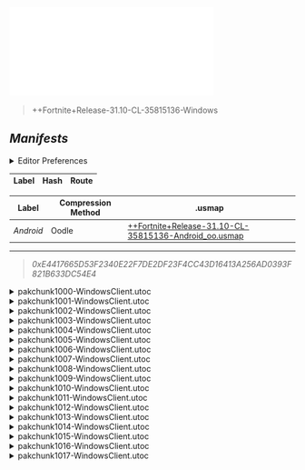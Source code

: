 <a href="#manifests">
  <img style="pointer-events: none" src="https://raw.githubusercontent.com/Tectors/fn-archive/master/.github/source/dependents/gen.31.10.svg" width="360" height="155"\>
</a>

 >  
  
  > ++Fortnite+Release-31.10-CL-35815136-Windows

## *Manifests*
<details>
  <summary>Editor Preferences</summary>

 > 
    ((Value="0x2C029947F8114A6E38BD9A4D83DCF7F6CAEC4AD14CEE7EBC015982FF26033523",Guid="003C8A31FF60E8C3BDBF4FB76A7CC4B8"),(Value="0x771B5F45A05F7958B93FA17734051005AD6524AF1E77EF0729E50D23CCD83411",Guid="15AA9676F80B50171D3C21E3020906B3"),(Value="0x51102F751931D43910BC0DADF758E846D4FB3F333C3853FD2B0A0C9C3D1826DF",Guid="174B492A98CE7D4047C016C29EF7D86D"),(Value="0x7E0BA3CF60EBC6C3C6FD220B714163F3342D29EE0041C2AE294AB15F75576C1C",Guid="2BEE5F951D6A3AA790943B18CE43C474"),(Value="0x7ACC4F45572E8109B4B71460C764CA75DE5E5FF6C2D7EA29AED65323BFF00BFF",Guid="527F2B6C4F2C5163258E0DB828A68B6B"),(Value="0xF5A0A4ECEBBEBC373082A61A099CAF0C55CD862CC319086FE5B90F7C793BA11A",Guid="5B7B9F3A14035E5B3984266770BD2CBA"),(Value="0xA028E5CA50C4A1D1E74F2F5BC59D4A4FDF437DB921B23C3CDFDCA6A353BDD6E5",Guid="6204514DD102F27477CE0D7A811CBBE5"),(Value="0x300E441E049CDFE588CD8946E6DD0C7DCE2CA2C545E539D50C24CA706E4AC8BD",Guid="664AE10E66BFDC167AE20432295E8F7F"),(Value="0x78E97FA16C507DB718C50B638C4C81ED229718D24B1B0AD6553E098209404996",Guid="6F9CD990050CE04CE577325C3A6FFC81"),(Value="0xDA90D268FF188321A0AA5B8BD2DE762D2B5C39FE4EDAA43F6C0F58D84C2924D3",Guid="856E286187F84C14D7808F68B4F04154"),(Value="0xAECDF13AFE72A43C7D31BBACEB31B44030FE8CD1173BBBA5A5AE8066BA75A8F1",Guid="95E3B6C026DC5455DCF2CEFE2C20C998"),(Value="0xA6948535FD648488EE1F591EEFF02AC1EAEE489C3C5A03F62F2DC20226911AA1",Guid="9FF6F385935B70741BCE31AD20DC71E3"),(Value="0xFE08E444D01584CB169613E45FAD4BCC090A14CA9D3F273D9CD1A0BBE6A11DDF",Guid="AB2F922860753269B1C2335CE5C0DD5D"),(Value="0xF7B0E14225E08C48C66D73F83BD476688328CF6E8C34FAF8B92277907C69CEDF",Guid="BBF6A8617FF257E7E4E0A36D174F975F"),(Value="0x53E5012DF616913E487AD51DF43AE8B412AB93C933A618FA5DDD0536F96FDE40",Guid="C76B70EC836344CCFB8762C4747B4263"),(Value="0x90AF3CA8F4CAFD01F7321B179EE79047D96247F5C078587234491600538BBF33",Guid="D71B95B305E6875284CDF3F28DBDC2AF"),(Value="0x0145A9F3D5DB185D94546696C45FFA885DBD3D3E3F6B14E5DF36E41BFC3C3DFA",Guid="DD660E9B181B4FB3D8A9D263E3FA4B36"),(Value="0x3694D5F8D9E6CBFE9015681CFA1EBDBAD7202C515FC6F1FD9CA17D4E6DE23278",Guid="EB06D2E764EF6E03658811E0A1B7BBC9"))
</details>

| Label | Hash | Route |
| - | - | - |


| Label | Compression Method | .usmap |
| - | - | - |
| *Android* | Oodle | [++Fortnite+Release-31.10-CL-35815136-Android_oo.usmap](https://github.com/Tectors/fn-archive/blob/master/manifests/mappings/++Fortnite+Release-31.10-CL-35815136-Android_oo.usmap) |

---

> *0xE4417665D53F2340E22F7DE2DF23F4CC43D16413A256AD0393F821B633DC54E4*

<details>
  <summary>pakchunk1000-WindowsClient.utoc</summary>

 > 
    0x2C029947F8114A6E38BD9A4D83DCF7F6CAEC4AD14CEE7EBC015982FF26033523
    KEYCHAIN: 003C8A31FF60E8C3BDBF4FB76A7CC4B8:LAKZR/gRSm44vZpNg9z39srsStFM7n68AVmC/yYDNSM=

  </details>

<details>
  <summary>pakchunk1001-WindowsClient.utoc</summary>

 > 
    0x771B5F45A05F7958B93FA17734051005AD6524AF1E77EF0729E50D23CCD83411
    KEYCHAIN: 15AA9676F80B50171D3C21E3020906B3:dxtfRaBfeVi5P6F3NAUQBa1lJK8ed+8HKeUNI8zYNBE=

  </details>

<details>
  <summary>pakchunk1002-WindowsClient.utoc</summary>

 > 
    0x51102F751931D43910BC0DADF758E846D4FB3F333C3853FD2B0A0C9C3D1826DF
    KEYCHAIN: 174B492A98CE7D4047C016C29EF7D86D:URAvdRkx1DkQvA2t91joRtT7PzM8OFP9KwoMnD0YJt8=

  <img src="https://raw.githubusercontent.com/Tectors/fn-archive/master/.github/source/dependents/referred/EID_Snippet_Sync_Owned.svg" width="100"> <img src="https://raw.githubusercontent.com/Tectors/fn-archive/master/.github/source/dependents/referred/EID_Snippet_Sync_Follower.svg" width="100"> <img src="https://raw.githubusercontent.com/Tectors/fn-archive/master/.github/source/dependents/referred/EID_Snippet_Sync.svg" width="100"> <img src="https://raw.githubusercontent.com/Tectors/fn-archive/master/.github/source/dependents/referred/EID_Snippet_Owned_Follower.svg" width="100"> <img src="https://raw.githubusercontent.com/Tectors/fn-archive/master/.github/source/dependents/referred/EID_Snippet.svg" width="100"> 
</details>

<details>
  <summary>pakchunk1003-WindowsClient.utoc</summary>

 > 
    0x7E0BA3CF60EBC6C3C6FD220B714163F3342D29EE0041C2AE294AB15F75576C1C
    KEYCHAIN: 2BEE5F951D6A3AA790943B18CE43C474:fgujz2DrxsPG/SILcUFj8zQtKe4AQcKuKUqxX3VXbBw=

  <img src="https://raw.githubusercontent.com/Tectors/fn-archive/master/.github/source/dependents/referred/EID_Disband.svg" width="100"> 
</details>

<details>
  <summary>pakchunk1004-WindowsClient.utoc</summary>

 > 
    0x7ACC4F45572E8109B4B71460C764CA75DE5E5FF6C2D7EA29AED65323BFF00BFF
    KEYCHAIN: 527F2B6C4F2C5163258E0DB828A68B6B:esxPRVcugQm0txRgx2TKdd5eX/bC1+oprtZTI7/wC/8=

  <img src="https://raw.githubusercontent.com/Tectors/fn-archive/master/.github/source/dependents/referred/Wrap_ElegantLily.svg" width="100"> <img src="https://raw.githubusercontent.com/Tectors/fn-archive/master/.github/source/dependents/referred/Backpack_ElegantLilyCharm.svg" width="100"> 
</details>

<details>
  <summary>pakchunk1005-WindowsClient.utoc</summary>

 > 
    0xF5A0A4ECEBBEBC373082A61A099CAF0C55CD862CC319086FE5B90F7C793BA11A
    KEYCHAIN: 5B7B9F3A14035E5B3984266770BD2CBA:9aCk7Ou+vDcwgqYaCZyvDFXNhizDGQhv5bkPfHk7oRo=

  <img src="https://raw.githubusercontent.com/Tectors/fn-archive/master/.github/source/dependents/referred/Wrap_MiddleSock.svg" width="100"> <img src="https://raw.githubusercontent.com/Tectors/fn-archive/master/.github/source/dependents/referred/Pickaxe_MiddleSock.svg" width="100"> <img src="https://raw.githubusercontent.com/Tectors/fn-archive/master/.github/source/dependents/referred/Glider_MiddleSock.svg" width="100"> <img src="https://raw.githubusercontent.com/Tectors/fn-archive/master/.github/source/dependents/referred/EID_MiddleSock.svg" width="100"> <img src="https://raw.githubusercontent.com/Tectors/fn-archive/master/.github/source/dependents/referred/Character_MiddleSock.svg" width="100"> <img src="https://raw.githubusercontent.com/Tectors/fn-archive/master/.github/source/dependents/referred/Backpack_MiddleSock.svg" width="100"> 
</details>

<details>
  <summary>pakchunk1006-WindowsClient.utoc</summary>

 > 
    0xA028E5CA50C4A1D1E74F2F5BC59D4A4FDF437DB921B23C3CDFDCA6A353BDD6E5
    KEYCHAIN: 6204514DD102F27477CE0D7A811CBBE5:oCjlylDEodHnTy9bxZ1KT99Dfbkhsjw839ymo1O91uU=

  <img src="https://raw.githubusercontent.com/Tectors/fn-archive/master/.github/source/dependents/referred/EID_Distraught.svg" width="100"> 
</details>

<details>
  <summary>pakchunk1007-WindowsClient.utoc</summary>

 > 
    0x300E441E049CDFE588CD8946E6DD0C7DCE2CA2C545E539D50C24CA706E4AC8BD
    KEYCHAIN: 664AE10E66BFDC167AE20432295E8F7F:MA5EHgSc3+WIzYlG5t0Mfc4sosVF5TnVDCTKcG5KyL0=

  <img src="https://raw.githubusercontent.com/Tectors/fn-archive/master/.github/source/dependents/referred/Wrap_SweetLetter.svg" width="100"> <img src="https://raw.githubusercontent.com/Tectors/fn-archive/master/.github/source/dependents/referred/Pickaxe_SweetLetter.svg" width="100"> <img src="https://raw.githubusercontent.com/Tectors/fn-archive/master/.github/source/dependents/referred/Character_SweetLetter.svg" width="100"> <img src="https://raw.githubusercontent.com/Tectors/fn-archive/master/.github/source/dependents/referred/Backpack_SweetLetter.svg" width="100"> 
</details>

<details>
  <summary>pakchunk1008-WindowsClient.utoc</summary>

 > 
    0x78E97FA16C507DB718C50B638C4C81ED229718D24B1B0AD6553E098209404996
    KEYCHAIN: 6F9CD990050CE04CE577325C3A6FFC81:eOl/oWxQfbcYxQtjjEyB7SKXGNJLGwrWVT4JgglASZY=

  <img src="https://raw.githubusercontent.com/Tectors/fn-archive/master/.github/source/dependents/referred/EID_Chorus.svg" width="100"> 
</details>

<details>
  <summary>pakchunk1009-WindowsClient.utoc</summary>

 > 
    0xDA90D268FF188321A0AA5B8BD2DE762D2B5C39FE4EDAA43F6C0F58D84C2924D3
    KEYCHAIN: 856E286187F84C14D7808F68B4F04154:2pDSaP8YgyGgqluL0t52LStcOf5O2qQ/bA9Y2EwpJNM=

  </details>

<details>
  <summary>pakchunk1010-WindowsClient.utoc</summary>

 > 
    0xAECDF13AFE72A43C7D31BBACEB31B44030FE8CD1173BBBA5A5AE8066BA75A8F1
    KEYCHAIN: 95E3B6C026DC5455DCF2CEFE2C20C998:rs3xOv5ypDx9Mbus6zG0QDD+jNEXO7ulpa6AZrp1qPE=

  <img src="https://raw.githubusercontent.com/Tectors/fn-archive/master/.github/source/dependents/referred/EID_Encounter.svg" width="100"> 
</details>

<details>
  <summary>pakchunk1011-WindowsClient.utoc</summary>

 > 
    0xA6948535FD648488EE1F591EEFF02AC1EAEE489C3C5A03F62F2DC20226911AA1
    KEYCHAIN: 9FF6F385935B70741BCE31AD20DC71E3:ppSFNf1khIjuH1ke7/AqweruSJw8WgP2Ly3CAiaRGqE=

  </details>

<details>
  <summary>pakchunk1012-WindowsClient.utoc</summary>

 > 
    0xFE08E444D01584CB169613E45FAD4BCC090A14CA9D3F273D9CD1A0BBE6A11DDF
    KEYCHAIN: AB2F922860753269B1C2335CE5C0DD5D:/gjkRNAVhMsWlhPkX61LzAkKFMqdPyc9nNGgu+ahHd8=

  <img src="https://raw.githubusercontent.com/Tectors/fn-archive/master/.github/source/dependents/referred/EID_Melody.svg" width="100"> 
</details>

<details>
  <summary>pakchunk1013-WindowsClient.utoc</summary>

 > 
    0xF7B0E14225E08C48C66D73F83BD476688328CF6E8C34FAF8B92277907C69CEDF
    KEYCHAIN: BBF6A8617FF257E7E4E0A36D174F975F:97DhQiXgjEjGbXP4O9R2aIMoz26MNPr4uSJ3kHxpzt8=

  <img src="https://raw.githubusercontent.com/Tectors/fn-archive/master/.github/source/dependents/referred/Wrap_CattleJar.svg" width="100"> <img src="https://raw.githubusercontent.com/Tectors/fn-archive/master/.github/source/dependents/referred/Pickaxe_CattleJar.svg" width="100"> <img src="https://raw.githubusercontent.com/Tectors/fn-archive/master/.github/source/dependents/referred/EID_CattleJar.svg" width="100"> <img src="https://raw.githubusercontent.com/Tectors/fn-archive/master/.github/source/dependents/referred/Character_CattleJar.svg" width="100"> 
</details>

<details>
  <summary>pakchunk1014-WindowsClient.utoc</summary>

 > 
    0x53E5012DF616913E487AD51DF43AE8B412AB93C933A618FA5DDD0536F96FDE40
    KEYCHAIN: C76B70EC836344CCFB8762C4747B4263:U+UBLfYWkT5IetUd9DrotBKrk8kzphj6Xd0FNvlv3kA=

  <img src="https://raw.githubusercontent.com/Tectors/fn-archive/master/.github/source/dependents/referred/EID_Dignified.svg" width="100"> 
</details>

<details>
  <summary>pakchunk1015-WindowsClient.utoc</summary>

 > 
    0x90AF3CA8F4CAFD01F7321B179EE79047D96247F5C078587234491600538BBF33
    KEYCHAIN: D71B95B305E6875284CDF3F28DBDC2AF:kK88qPTK/QH3MhsXnueQR9liR/XAeFhyNEkWAFOLvzM=

  </details>

<details>
  <summary>pakchunk1016-WindowsClient.utoc</summary>

 > 
    0x0145A9F3D5DB185D94546696C45FFA885DBD3D3E3F6B14E5DF36E41BFC3C3DFA
    KEYCHAIN: DD660E9B181B4FB3D8A9D263E3FA4B36:AUWp89XbGF2UVGaWxF/6iF29PT4/axTl3zbkG/w8Pfo=

  <img src="https://raw.githubusercontent.com/Tectors/fn-archive/master/.github/source/dependents/referred/Wrap_OliveStomp.svg" width="100"> <img src="https://raw.githubusercontent.com/Tectors/fn-archive/master/.github/source/dependents/referred/Wrap_DriedSilk.svg" width="100"> <img src="https://raw.githubusercontent.com/Tectors/fn-archive/master/.github/source/dependents/referred/Pickaxe_OliveStomp.svg" width="100"> <img src="https://raw.githubusercontent.com/Tectors/fn-archive/master/.github/source/dependents/referred/Pickaxe_DriedSilk.svg" width="100"> <img src="https://raw.githubusercontent.com/Tectors/fn-archive/master/.github/source/dependents/referred/Glider_OliveStomp.svg" width="100"> <img src="https://raw.githubusercontent.com/Tectors/fn-archive/master/.github/source/dependents/referred/Glider_DriedSilk.svg" width="100"> <img src="https://raw.githubusercontent.com/Tectors/fn-archive/master/.github/source/dependents/referred/EID_OliveStomp.svg" width="100"> <img src="https://raw.githubusercontent.com/Tectors/fn-archive/master/.github/source/dependents/referred/EID_DriedSilk.svg" width="100"> <img src="https://raw.githubusercontent.com/Tectors/fn-archive/master/.github/source/dependents/referred/Character_OliveStomp.svg" width="100"> <img src="https://raw.githubusercontent.com/Tectors/fn-archive/master/.github/source/dependents/referred/Character_DriedSilk.svg" width="100"> <img src="https://raw.githubusercontent.com/Tectors/fn-archive/master/.github/source/dependents/referred/Backpack_OliveStomp.svg" width="100"> <img src="https://raw.githubusercontent.com/Tectors/fn-archive/master/.github/source/dependents/referred/Backpack_DriedSilk.svg" width="100"> 
</details>

<details>
  <summary>pakchunk1017-WindowsClient.utoc</summary>

 > 
    0x3694D5F8D9E6CBFE9015681CFA1EBDBAD7202C515FC6F1FD9CA17D4E6DE23278
    KEYCHAIN: EB06D2E764EF6E03658811E0A1B7BBC9:NpTV+Nnmy/6QFWgc+h69utcgLFFfxvH9nKF9Tm3iMng=

  <img src="https://raw.githubusercontent.com/Tectors/fn-archive/master/.github/source/dependents/referred/EID_Canine.svg" width="100"> 
</details>

